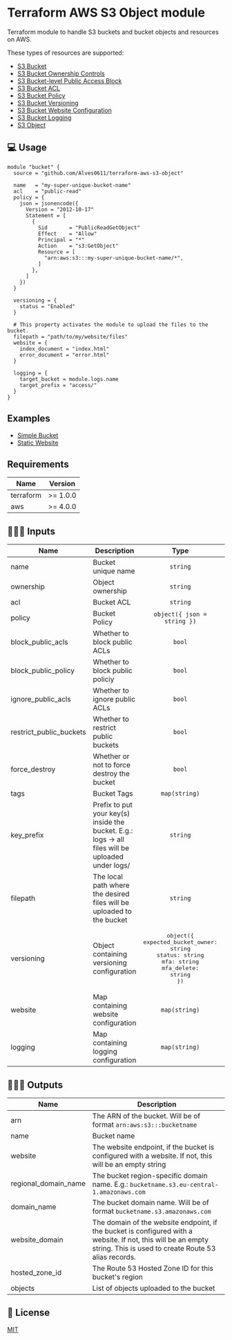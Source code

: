 # Terraform AWS S3 Object module

Terraform module to handle S3 buckets and bucket objects and resources on AWS.

These types of resources are supported:

- [S3 Bucket](https://registry.terraform.io/providers/hashicorp/aws/latest/docs/resources/s3_bucket)
- [S3 Bucket Ownership Controls](https://registry.terraform.io/providers/hashicorp/aws/latest/docs/resources/s3_bucket_ownership_controls)
- [S3 Bucket-level Public Access Block](https://registry.terraform.io/providers/hashicorp/aws/latest/docs/resources/s3_bucket_public_access_block)
- [S3 Bucket ACL](https://registry.terraform.io/providers/hashicorp/aws/latest/docs/resources/s3_bucket_acl)
- [S3 Bucket Policy](https://registry.terraform.io/providers/hashicorp/aws/latest/docs/resources/s3_bucket_policy)
- [S3 Bucket Versioning](https://registry.terraform.io/providers/hashicorp/aws/latest/docs/resources/s3_bucket_versioning)
- [S3 Bucket Website Configuration](https://registry.terraform.io/providers/hashicorp/aws/latest/docs/resources/s3_bucket_website_configuration)
- [S3 Bucket Logging](https://registry.terraform.io/providers/hashicorp/aws/latest/docs/resources/s3_bucket_logging)
- [S3 Object](https://registry.terraform.io/providers/hashicorp/aws/latest/docs/resources/s3_object)

## 💻 Usage

```hcl
module "bucket" {
  source = "github.com/Alves0611/terraform-aws-s3-object"

  name   = "my-super-unique-bucket-name"
  acl    = "public-read"
  policy = {
    json = jsonencode({
      Version = "2012-10-17"
      Statement = [
        {
          Sid       = "PublicReadGetObject"
          Effect    = "Allow"
          Principal = "*"
          Action    = "s3:GetObject"
          Resource = [
            "arn:aws:s3:::my-super-unique-bucket-name/*",
          ]
        },
      ]
    })
  }

  versioning = {
    status = "Enabled"
  }

  # This property activates the module to upload the files to the bucket.
  filepath = "path/to/my/website/files"
  website = {
    index_document = "index.html"
    error_document = "error.html"
  }

  logging = {
    target_bucket = module.logs.name
    target_prefix = "access/"
  }
}
```

## Examples

- [Simple Bucket](examples/simple-bucket)
- [Static Website](examples/static-website)

## Requirements

| Name      | Version  |
| --------- | -------- |
| terraform | >= 1.0.0 |
| aws       | >= 4.0.0 |

## 👨🏻‍💻 Inputs

| Name                    | Description                                                                                       |                                                       Type                                                        |        Default         | Required |
| ----------------------- | ------------------------------------------------------------------------------------------------- | :---------------------------------------------------------------------------------------------------------------: | :--------------------: | :------: |
| name                    | Bucket unique name                                                                                |                                                     `string`                                                      |         `null`         |    ✅    |
| ownership               | Object ownership                                                                                  |                                                     `string`                                                      | `BucketOwnerPreferred` |          |
| acl                     | Bucket ACL                                                                                        |                                                     `string`                                                      |       `private`        |          |
| policy                  | Bucket Policy                                                                                     |                                            `object({ json = string })`                                            |                        |  `null`  |
| block_public_acls       | Whether to block public ACLs                                                                      |                                                      `bool`                                                       |         `true`         |          |
| block_public_policy     | Whether to block public policiy                                                                   |                                                      `bool`                                                       |         `true`         |          |
| ignore_public_acls      | Whether to ignore public ACLs                                                                     |                                                      `bool`                                                       |         `true`         |          |
| restrict_public_buckets | Whether to restrict public buckets                                                                |                                                      `bool`                                                       |         `true`         |          |
| force_destroy           | Whether or not to force destroy the bucket                                                        |                                                      `bool`                                                       |        `false`         |          |
| tags                    | Bucket Tags                                                                                       |                                                   `map(string)`                                                   |          `{}`          |          |
| key_prefix              | Prefix to put your key(s) inside the bucket. E.g.: logs -> all files will be uploaded under logs/ |                                                     `string`                                                      |                        |          |
| filepath                | The local path where the desired files will be uploaded to the bucket                             |                                                     `string`                                                      |                        |          |
| versioning              | Object containing versioning configuration                                                        | <pre>object({<br>expected_bucket_owner: string<br>status: string<br>mfa: string<br>mfa_delete: string<br>})</pre> |          `{}`          |          |
| website                 | Map containing website configuration                                                              |                                                   `map(string)`                                                   |          `{}`          |          |
| logging                 | Map containing logging configuration                                                              |                                                   `map(string)`                                                   |          `{}`          |          |

## 👨🏻‍💻 Outputs

| Name                 | Description                                                                                                                                                          |
| -------------------- | -------------------------------------------------------------------------------------------------------------------------------------------------------------------- |
| arn                  | The ARN of the bucket. Will be of format `arn:aws:s3:::bucketname`                                                                                                   |
| name                 | Bucket name                                                                                                                                                          |
| website              | The website endpoint, if the bucket is configured with a website. If not, this will be an empty string                                                               |
| regional_domain_name | The bucket region-specific domain name. E.g.: `bucketname.s3.eu-central-1.amazonaws.com`                                                                             |
| domain_name          | The bucket domain name. Will be of format `bucketname.s3.amazonaws.com`                                                                                              |
| website_domain       | The domain of the website endpoint, if the bucket is configured with a website. If not, this will be an empty string. This is used to create Route 53 alias records. |
| hosted_zone_id       | The Route 53 Hosted Zone ID for this bucket's region                                                                                                                 |
| objects              | List of objects uploaded to the bucket                                                                                                                               |

## 📜 License

[MIT](LICENSE)
